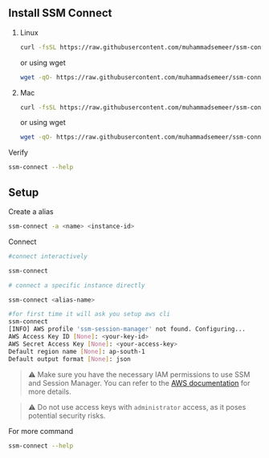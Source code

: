 ## Install SSM Connect

1. Linux

    ```bash
    curl -fsSL https://raw.githubusercontent.com/muhammadsemeer/ssm-connect/refs/heads/master/install.sh | sudo bash
    ```

   or using wget

    ```bash
    wget -qO- https://raw.githubusercontent.com/muhammadsemeer/ssm-connect/refs/heads/master/install.sh | sudo bash
    ```

2. Mac

    ```bash
    curl -fsSL https://raw.githubusercontent.com/muhammadsemeer/ssm-connect/refs/heads/master/install.sh | bash
    ```

   or using wget

    ```bash
    wget -qO- https://raw.githubusercontent.com/muhammadsemeer/ssm-connect/refs/heads/master/install.sh | bash
    ```


Verify

```bash
ssm-connect --help
```

## Setup

Create a alias

```bash
ssm-connect -a <name> <instance-id>
```

Connect

```bash
#connect interactively

ssm-connect

# connect a specific instance directly

ssm-connect <alias-name>

#for first time it will ask you setup aws cli 
ssm-connect
[INFO] AWS profile 'ssm-session-manager' not found. Configuring...
AWS Access Key ID [None]: <your-key-id>
AWS Secret Access Key [None]: <your-access-key>
Default region name [None]: ap-south-1
Default output format [None]: json
```

> ⚠️ Make sure you have the necessary IAM permissions to use SSM and Session Manager. You can refer to the [AWS documentation](https://docs.aws.amazon.com/systems-manager/latest/userguide/session-manager-getting-started.html) for more details.

> ⚠️ Do not use access keys with `administrator` access, as it poses potential security risks.

For more command

```bash
ssm-connect --help
```